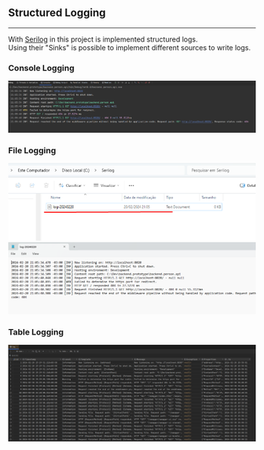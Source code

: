 ﻿## Structured Logging

---

With [Serilog](https://serilog.net/) in this project is implemented structured logs.   
Using their "Sinks" is possible to implement different sources to write logs.


### Console Logging
![log_console.png](..%2F..%2Fimages%2Flogs%2Flog_console.png)

### File Logging 
![log_directory.png](..%2F..%2Fimages%2Flogs%2Flog_directory.png)
![log_file.png](..%2F..%2Fimages%2Flogs%2Flog_file.png)

### Table Logging 
![log_table.png](..%2F..%2Fimages%2Flogs%2Flog_table.png)
